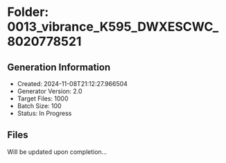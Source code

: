 # Folder: 0013_vibrance_K595_DWXESCWC_8020778521

## Generation Information
- Created: 2024-11-08T21:12:27.966504
- Generator Version: 2.0
- Target Files: 1000
- Batch Size: 100
- Status: In Progress

## Files
Will be updated upon completion...
